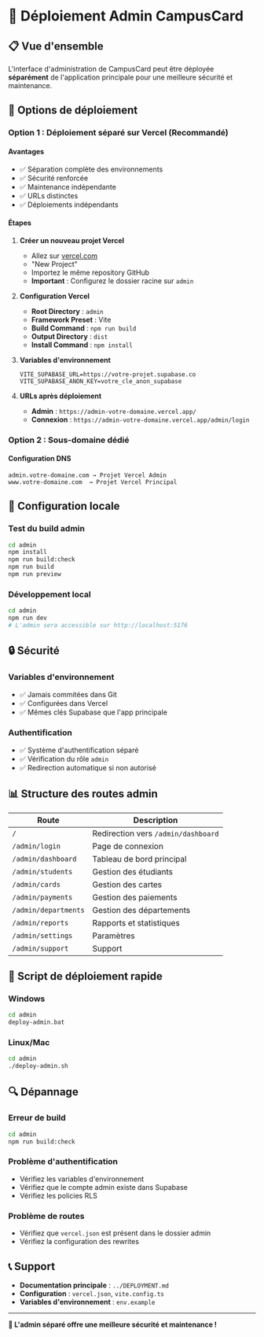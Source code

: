 # 🚀 Déploiement Admin CampusCard

## 📋 Vue d'ensemble

L'interface d'administration de CampusCard peut être déployée **séparément** de l'application principale pour une meilleure sécurité et maintenance.

## 🎯 Options de déploiement

### Option 1 : Déploiement séparé sur Vercel (Recommandé)

#### Avantages
- ✅ Séparation complète des environnements
- ✅ Sécurité renforcée
- ✅ Maintenance indépendante
- ✅ URLs distinctes
- ✅ Déploiements indépendants

#### Étapes

1. **Créer un nouveau projet Vercel**
   - Allez sur [vercel.com](https://vercel.com)
   - "New Project"
   - Importez le même repository GitHub
   - **Important** : Configurez le dossier racine sur `admin`

2. **Configuration Vercel**
   - **Root Directory** : `admin`
   - **Framework Preset** : Vite
   - **Build Command** : `npm run build`
   - **Output Directory** : `dist`
   - **Install Command** : `npm install`

3. **Variables d'environnement**
   ```
   VITE_SUPABASE_URL=https://votre-projet.supabase.co
   VITE_SUPABASE_ANON_KEY=votre_cle_anon_supabase
   ```

4. **URLs après déploiement**
   - **Admin** : `https://admin-votre-domaine.vercel.app/`
   - **Connexion** : `https://admin-votre-domaine.vercel.app/admin/login`

### Option 2 : Sous-domaine dédié

#### Configuration DNS
```
admin.votre-domaine.com → Projet Vercel Admin
www.votre-domaine.com  → Projet Vercel Principal
```

## 🔧 Configuration locale

### Test du build admin
```bash
cd admin
npm install
npm run build:check
npm run build
npm run preview
```

### Développement local
```bash
cd admin
npm run dev
# L'admin sera accessible sur http://localhost:5176
```

## 🔒 Sécurité

### Variables d'environnement
- ✅ Jamais commitées dans Git
- ✅ Configurées dans Vercel
- ✅ Mêmes clés Supabase que l'app principale

### Authentification
- ✅ Système d'authentification séparé
- ✅ Vérification du rôle `admin`
- ✅ Redirection automatique si non autorisé

## 📊 Structure des routes admin

| Route | Description |
|-------|-------------|
| `/` | Redirection vers `/admin/dashboard` |
| `/admin/login` | Page de connexion |
| `/admin/dashboard` | Tableau de bord principal |
| `/admin/students` | Gestion des étudiants |
| `/admin/cards` | Gestion des cartes |
| `/admin/payments` | Gestion des paiements |
| `/admin/departments` | Gestion des départements |
| `/admin/reports` | Rapports et statistiques |
| `/admin/settings` | Paramètres |
| `/admin/support` | Support |

## 🚀 Script de déploiement rapide

### Windows
```bash
cd admin
deploy-admin.bat
```

### Linux/Mac
```bash
cd admin
./deploy-admin.sh
```

## 🔍 Dépannage

### Erreur de build
```bash
cd admin
npm run build:check
```

### Problème d'authentification
- Vérifiez les variables d'environnement
- Vérifiez que le compte admin existe dans Supabase
- Vérifiez les policies RLS

### Problème de routes
- Vérifiez que `vercel.json` est présent dans le dossier admin
- Vérifiez la configuration des rewrites

## 📞 Support

- **Documentation principale** : `../DEPLOYMENT.md`
- **Configuration** : `vercel.json`, `vite.config.ts`
- **Variables d'environnement** : `env.example`

---

**🎉 L'admin séparé offre une meilleure sécurité et maintenance !** 